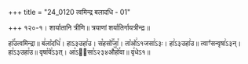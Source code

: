 +++
title = "24_0120 त्वमिन्द्र बलादधि - 01"

+++
१२०-१। शार्यातानि त्रीणि॥ त्रयाणां शर्यातिर्गायत्रीन्द्रः॥

हा꣥꣯उत्वमिन्द्रा॥ ब꣢ला꣡दधि꣢। हाऽ३उहा꣢उ। स꣡हसो꣢꣯जा꣯। ता꣡ओ꣢ऽ१जसा꣢ऽ३ः। हा꣢ऽ३उहा꣢उ॥ त्वाꣳ꣡सन्वृषा꣢ऽ३न्। हा꣢ऽ३उहा꣢उ॥ वृषा꣡ये꣢ऽ३त्। आ꣡ऽ२᳐सा꣣ऽ२३४औ꣥꣯हो꣯वा॥ वृ꣢धेऽ१॥